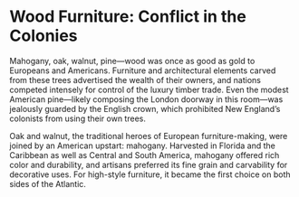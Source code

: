 # Wood Furniture: Conflict in the Colonies

Mahogany, oak, walnut, pine—wood was once as good as gold to Europeans and Americans. Furniture and architectural elements carved from these trees advertised the wealth of their owners, and nations competed intensely for control of the luxury timber trade. Even the modest American pine—likely composing the London doorway in this room—was jealously guarded by the English crown, which prohibited New England’s colonists from using their own trees.

Oak and walnut, the traditional heroes of European furniture-making, were joined by an American upstart: mahogany. Harvested in Florida and the Caribbean as well as Central and South America, mahogany offered rich color and durability, and artisans preferred its fine grain and carvability for decorative uses. For high-style furniture, it became the first choice on both sides of the Atlantic.
